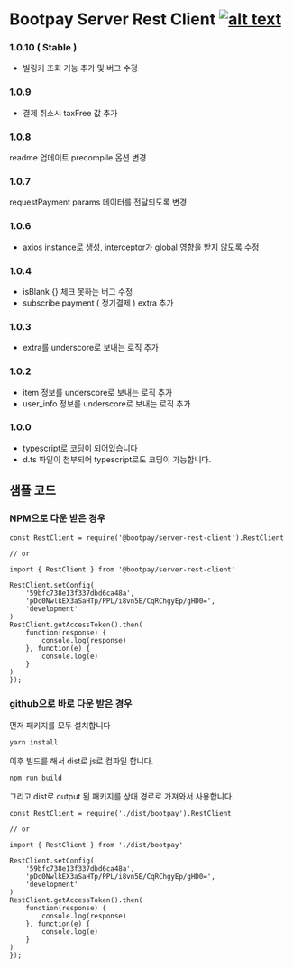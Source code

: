 # Bootpay Server Rest Client [![alt text](https://cdn.bootpay.co.kr/icon/npm.svg)](https://www.npmjs.com/package/@bootpay/server-rest-client)

### 1.0.10 ( Stable )
* 빌링키 조회 기능 추가 및 버그 수정

### 1.0.9 

* 결제 취소시 taxFree 값 추가

### 1.0.8

readme 업데이트
precompile 옵션 변경

### 1.0.7

requestPayment params 데이터를 전달되도록 변경

### 1.0.6

* axios instance로 생성, interceptor가 global 영향을 받지 않도록 수정

### 1.0.4

* isBlank {} 체크 못하는 버그 수정
* subscribe payment ( 정기결제 ) extra 추가

### 1.0.3

* extra를 underscore로 보내는 로직 추가

### 1.0.2

* item 정보를 underscore로 보내는 로직 추가
* user_info 정보를 underscore로 보내는 로직 추가

### 1.0.0

* typescript로 코딩이 되어있습니다
* d.ts 파일이 첨부되어 typescript로도 코딩이 가능합니다.

## 샘플 코드

### NPM으로 다운 받은 경우

```nodejs 
const RestClient = require('@bootpay/server-rest-client').RestClient

// or

import { RestClient } from '@bootpay/server-rest-client'

RestClient.setConfig(
    '59bfc738e13f337dbd6ca48a',
    'pDc0NwlkEX3aSaHTp/PPL/i8vn5E/CqRChgyEp/gHD0=',
    'development'
)
RestClient.getAccessToken().then(
    function(response) {
        console.log(response)
    }, function(e) {
        console.log(e)
    }
)
});
```

### github으로 바로 다운 받은 경우

먼저 패키지를 모두 설치합니다

```bash
yarn install 
```

이후 빌드를 해서 dist로 js로 컴파일 합니다.

```bash
npm run build
```

그리고 dist로 output 된 패키지를 상대 경로로 가져와서 사용합니다.

```nodejs 
const RestClient = require('./dist/bootpay').RestClient

// or

import { RestClient } from './dist/bootpay'

RestClient.setConfig(
    '59bfc738e13f337dbd6ca48a',
    'pDc0NwlkEX3aSaHTp/PPL/i8vn5E/CqRChgyEp/gHD0=',
    'development'
)
RestClient.getAccessToken().then(
    function(response) {
        console.log(response)
    }, function(e) {
        console.log(e)
    }
)
});